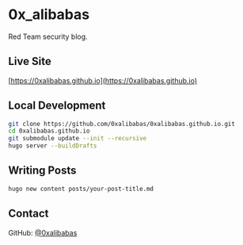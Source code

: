 # 0x_alibabas

Red Team security blog.

## Live Site

[https://0xalibabas.github.io](https://0xalibabas.github.io)

## Local Development

```bash
git clone https://github.com/0xalibabas/0xalibabas.github.io.git
cd 0xalibabas.github.io
git submodule update --init --recursive
hugo server --buildDrafts
```

## Writing Posts

```bash
hugo new content posts/your-post-title.md
```

## Contact

GitHub: [@0xalibabas](https://github.com/0xalibabas)

